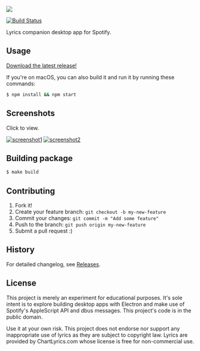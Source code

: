 ![](https://raw.githubusercontent.com/dieb/spotify-lyrics/master/assets/img/logo.png)

[![Build Status](https://travis-ci.org/dieb/spotify-lyrics.svg?branch=master)](https://travis-ci.org/dieb/spotify-lyrics)

Lyrics companion desktop app for Spotify.

## Usage

[Download the latest release!](https://github.com/dieb/spotify-lyrics/releases)

If you're on macOS, you can also build it and run it by running these commands:

```bash
$ npm install && npm start
```

## Screenshots

Click to view.

[![screenshot1](https://raw.githubusercontent.com/dieb/spotify-lyrics/master/assets/img/screenshot1-th.png)](https://raw.githubusercontent.com/dieb/spotify-lyrics/master/assets/img/screenshot1.png)
[![screenshot2](https://raw.githubusercontent.com/dieb/spotify-lyrics/master/assets/img/screenshot2-th.png)](https://raw.githubusercontent.com/dieb/spotify-lyrics/master/assets/img/screenshot2.png)

## Building package

```bash
$ make build
```

## Contributing

1. Fork it!
2. Create your feature branch: `git checkout -b my-new-feature`
3. Commit your changes: `git commit -m "Add some feature"`
4. Push to the branch: `git push origin my-new-feature`
5. Submit a pull request  :)

## History

For detailed changelog, see [Releases](https://github.com/dieb/spotify-lyrics/releases).

## License

This project is merely an experiment for educational purposes. It's sole intent is to explore building desktop apps with Electron and make use of Spotify's AppleScript API and dbus messages. This project's code is in the public domain.

Use it at your own risk. This project does not endorse nor support any inappropriate use of lyrics as they are subject to copyright law. Lyrics are provided by ChartLyrics.com whose license is free for non-commercial use.
